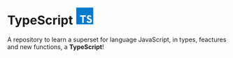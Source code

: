 # TypeScript <img height="40" src="https://raw.githubusercontent.com/devicons/devicon/1119b9f84c0290e0f0b38982099a2bd027a48bf1/icons/typescript/typescript-original.svg">

A repository to learn a superset for language JavaScript, in types, feactures and new functions, a **TypeScript**!

